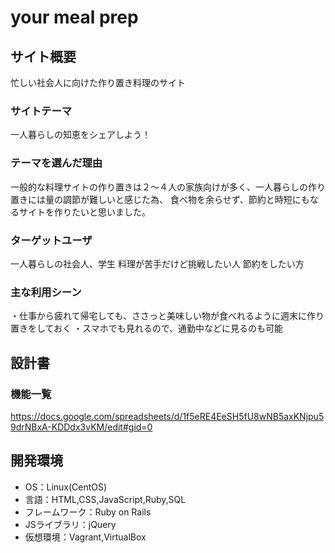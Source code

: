 # your meal prep

## サイト概要
忙しい社会人に向けた作り置き料理のサイト

### サイトテーマ
一人暮らしの知恵をシェアしよう！

### テーマを選んだ理由
一般的な料理サイトの作り置きは２〜４人の家族向けが多く、一人暮らしの作り置きには量の調節が難しいと感じた為、
食べ物を余らせず、節約と時短にもなるサイトを作りたいと思いました。

### ターゲットユーザ
一人暮らしの社会人、学生
料理が苦手だけど挑戦したい人
節約をしたい方

### 主な利用シーン
・仕事から疲れて帰宅しても、ささっと美味しい物が食べれるように週末に作り置きをしておく
・スマホでも見れるので、通勤中などに見るのも可能

## 設計書

### 機能一覧
https://docs.google.com/spreadsheets/d/1f5eRE4EeSH5fU8wNB5axKNjpu59drNBxA-KDDdx3vKM/edit#gid=0

## 開発環境
- OS：Linux(CentOS)
- 言語：HTML,CSS,JavaScript,Ruby,SQL
- フレームワーク：Ruby on Rails
- JSライブラリ：jQuery
- 仮想環境：Vagrant,VirtualBox
